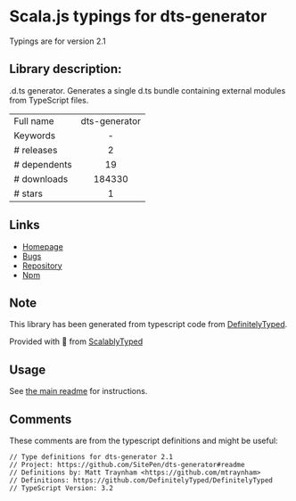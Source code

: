 
# Scala.js typings for dts-generator

Typings are for version 2.1

## Library description:
.d.ts generator. Generates a single d.ts bundle containing external modules from TypeScript files.

|                    |                 |
| ------------------ | :-------------: |
| Full name          | dts-generator |
| Keywords           | - |
| # releases         | 2 |
| # dependents       | 19 |
| # downloads        | 184330 |
| # stars            | 1 |

## Links
- [Homepage](https://github.com/SitePen/dts-generator#readme)
- [Bugs](https://github.com/SitePen/dts-generator/issues)
- [Repository](https://github.com/SitePen/dts-generator)
- [Npm](https://www.npmjs.com/package/dts-generator)
    


## Note
This library has been generated from typescript code from [DefinitelyTyped](https://definitelytyped.org).

Provided with :purple_heart: from [ScalablyTyped](https://github.com/oyvindberg/ScalablyTyped)

## Usage
See [the main readme](../../readme.md) for instructions.

## Comments

These comments are from the typescript definitions and might be useful:
```
// Type definitions for dts-generator 2.1
// Project: https://github.com/SitePen/dts-generator#readme
// Definitions by: Matt Traynham <https://github.com/mtraynham>
// Definitions: https://github.com/DefinitelyTyped/DefinitelyTyped
// TypeScript Version: 3.2

```

